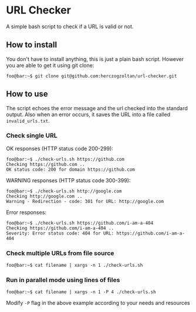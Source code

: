 # URL Checker

A simple bash script to check if a URL is valid or not.

## How to install

You don't have to install anything, this is just a plain bash script. However you are able to get it using git clone:

```console
foo@bar:~$ git clone git@github.com:herczogzoltan/url-checker.git
```

## How to use

The script echoes the error message and the url checked into the standard output. Also when an error occurs, it saves the URL into a file called `invalid_urls.txt`.

### Check single URL

OK responses (HTTP status code 200-299):

```console
foo@bar:~$ ./check-urls.sh https://github.com
Checking https://github.com ..
OK status code: 200 for domain https://github.com
```

WARNING responses (HTTP status code 300-399):

```console
foo@bar:~$ ./check-urls.sh http://google.com
Checking http://google.com ..
Warning - Redirection - code: 301 for URL: http://google.com
```

Error responses:

```console
foo@bar:~$ ./check-urls.sh https://github.com/i-am-a-404
Checking https://github.com/i-am-a-404 ..
Severity: Error status code: 404 for URL: https://github.com/i-am-a-404
```

### Check multiple URLs from file source

```console
foo@bar:~$ cat filename | xargs -n 1 ./check-urls.sh
```

### Run in parallel mode using lines of files

```console
foo@bar:~$ cat filename | xargs -n 1 -P 4 ./check-urls.sh
```

Modify `-P` flag in the above example according to your needs and resources
